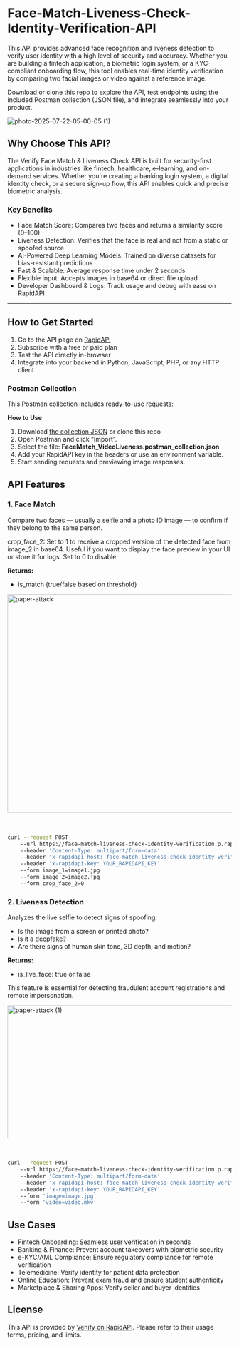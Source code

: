 # Face-Match-Liveness-Check-Identity-Verification-API
This API provides advanced face recognition and liveness detection to verify user identity with a high level of security and accuracy. Whether you are building a fintech application, a biometric login system, or a KYC-compliant onboarding flow, this tool enables real-time identity verification by comparing two facial images or video against a reference image. 

Download or clone this repo to explore the API, test endpoints using the included Postman collection (JSON file), and integrate seamlessly into your product.


![photo-2025-07-22-05-00-05 (1)](https://github.com/user-attachments/assets/75e1130a-4a2b-401f-bea1-877b579a6040)

## Why Choose This API?
The Venify Face Match & Liveness Check API is built for security-first applications in industries like fintech, healthcare, e-learning, and on-demand services. Whether you're creating a banking login system, a digital identity check, or a secure sign-up flow, this API enables quick and precise biometric analysis.

### Key Benefits
  - Face Match Score: Compares two faces and returns a similarity score (0–100)
  - Liveness Detection: Verifies that the face is real and not from a static or spoofed source
  - AI-Powered Deep Learning Models: Trained on diverse datasets for bias-resistant predictions
  - Fast & Scalable: Average response time under 2 seconds
  - Flexible Input: Accepts images in base64 or direct file upload
  - Developer Dashboard & Logs: Track usage and debug with ease on RapidAPI

---

## How to Get Started
 1. Go to the API page on [RapidAPI](https://rapidapi.com/venify-venify-default/api/face-match-liveness-check-identity-verification)
 2. Subscribe with a free or paid plan
 3. Test the API directly in-browser
 4. Integrate into your backend in Python, JavaScript, PHP, or any HTTP client

### Postman Collection
This Postman collection includes ready-to-use requests:

**How to Use**
 1. Download [the collection JSON](./FaceMatch_VideoLiveness.postman_collection.json) or clone this repo
 2. Open Postman and click “Import”.
 3. Select the file: **FaceMatch_VideoLiveness.postman_collection.json**
 4. Add your RapidAPI key in the headers or use an environment variable.
 5. Start sending requests and previewing image responses.

## API Features

### 1. Face Match
Compare two faces — usually a selfie and a photo ID image — to confirm if they belong to the same person.

crop_face_2: Set to 1 to receive a cropped version of the detected face from image_2 in base64. Useful if you want to display the face preview in your UI or store it for logs. Set to 0 to disable.

**Returns:**
 - is_match (true/false based on threshold)
   
<img width="1280" height="490" alt="paper-attack" src="https://github.com/user-attachments/assets/30c66930-eeda-4cb5-8818-c7661fe6cea2" />


<br/>
<br/>
<br/>

```bash
curl --request POST 
	--url https://face-match-liveness-check-identity-verification.p.rapidapi.com/api/v1/compare_faces 
	--header 'Content-Type: multipart/form-data' 
	--header 'x-rapidapi-host: face-match-liveness-check-identity-verification.p.rapidapi.com' 
	--header 'x-rapidapi-key: YOUR_RAPIDAPI_KEY' 
	--form image_1=image1.jpg 
	--form image_2=image2.jpg 
	--form crop_face_2=0
 ```

### 2. Liveness Detection
Analyzes the live selfie to detect signs of spoofing:
 - Is the image from a screen or printed photo?
 - Is it a deepfake?
 - Are there signs of human skin tone, 3D depth, and motion?

**Returns:**
- is_live_face: true or false

This feature is essential for detecting fraudulent account registrations and remote impersonation.


<img width="1280" height="298" alt="paper-attack (1)" src="https://github.com/user-attachments/assets/ba7d1c38-6158-4fac-a06c-d5bc4c8008dd" />


<br/>
<br/>
<br/>

```bash
curl --request POST 
	--url https://face-match-liveness-check-identity-verification.p.rapidapi.com/api/v1/video_authentication 
	--header 'Content-Type: multipart/form-data' 
	--header 'x-rapidapi-host: face-match-liveness-check-identity-verification.p.rapidapi.com' 
	--header 'x-rapidapi-key: YOUR_RAPIDAPI_KEY' 
	--form 'image=image.jpg' 
	--form 'video=video.mkv'
```

## Use Cases

 - Fintech Onboarding: Seamless user verification in seconds
 - Banking & Finance: Prevent account takeovers with biometric security
 - e-KYC/AML Compliance: Ensure regulatory compliance for remote verification
 - Telemedicine: Verify identity for patient data protection
 - Online Education: Prevent exam fraud and ensure student authenticity
 - Marketplace & Sharing Apps: Verify seller and buyer identities

## License
This API is provided by [Venify on RapidAPI](https://rapidapi.com/venify-venify-default/api/face-match-liveness-check-identity-verification). Please refer to their usage terms, pricing, and limits.
